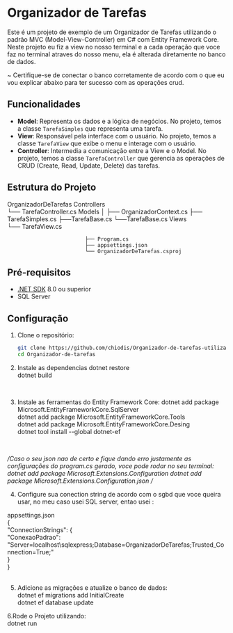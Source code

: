 # Organizador de Tarefas

Este é um projeto de exemplo de um Organizador de Tarefas utilizando o padrão MVC (Model-View-Controller) em C# com Entity Framework Core.
Neste projeto eu fiz a view no nosso terminal e a cada operação que voce faz no terminal atraves do nosso menu, ela é alterada diretamente no banco de dados.

~ Certifique-se de conectar o banco corretamente de acordo com o que eu vou explicar abaixo para ter sucesso com as operações crud.


## Funcionalidades

- **Model**: Representa os dados e a lógica de negócios. No projeto, temos a classe `TarefaSimples` que representa uma tarefa.
- **View**: Responsável pela interface com o usuário. No projeto, temos a classe `TarefaView` que exibe o menu e interage com o usuário.
- **Controller**: Intermedia a comunicação entre a View e o Model. No projeto, temos a classe `TarefaController` que gerencia as operações de CRUD (Create, Read, Update, Delete) das tarefas.

## Estrutura do Projeto

OrganizadorDeTarefas
 Controllers        
 └── TarefaController.cs 
             Models │ 
                ├── OrganizadorContext.cs
                ├── TarefaSimples.cs 
                ├──TarefaBase.cs
                └──TarefaBase.cs
                   Views  
                    └── TarefaView.cs 
                            
                             ├── Program.cs 
                             ├── appsettings.json 
                             └── OrganizadorDeTarefas.csproj

## Pré-requisitos

- [.NET SDK](https://dotnet.microsoft.com/download) 8.0 ou superior
- SQL Server

## Configuração

1. Clone o repositório:

   ```sh
   git clone https://github.com/chiodis/Organizador-de-tarefas-utilizando-MVC.git
   cd Organizador-de-tarefas


2. Instale as dependencias
    dotnet restore <br>
    dotnet build
<br>

3. Instale as ferramentas do Entity Framework Core:
   dotnet add package Microsoft.EntityFrameworkCore.SqlServer<br>
   dotnet add package Microsoft.EntityFrameworkCore.Tools<br>
   dotnet add package Microsoft.EntityFrameworkCore.Desing<br>
   dotnet tool install --global dotnet-ef<br>
<br>

  */Caso o seu json nao de certo e fique dando erro justamente as configurações do program.cs gerado, voce pode rodar no seu terminal:
    dotnet add package Microsoft.Extensions.Configuration
    dotnet add package Microsoft.Extensions.Configuration.json
    /*
<br>
   

4. Configure sua conection string de acordo com o sgbd que voce queira usar, no meu caso usei SQL server, entao usei : <br>

appsettings.json<br>
    {<br>
  "ConnectionStrings": {<br>
    "ConexaoPadrao": "Server=localhost\\sqlexpress;Database=OrganizadorDeTarefas;Trusted_Connection=True;"<br>
  }<br>
}<br>
<br>

5. Adicione as migrações e atualize o banco de dados:<br>
    dotnet ef migrations add InitialCreate<br>
    dotnet ef database update<br>
    

6.Rode o Projeto utilizando:<br>
    dotnet run
